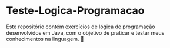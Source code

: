 # Teste-Logica-Programacao


Este repositório contém exercícios de lógica de programação desenvolvidos em Java, com o objetivo de praticar e testar meus conhecimentos na linguagem. 🚀
